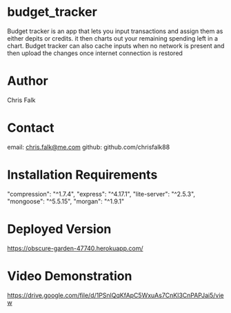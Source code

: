 # budget_tracker

Budget tracker is an app that lets you input transactions and assign them as either depits or credits. it then charts out your remaining spending left in a chart. Budget tracker can also cache inputs when no network is present and then upload the changes once internet connection is restored

# Author

Chris Falk

# Contact

email: chris.falk@me.com
github: github.com/chrisfalk88

# Installation Requirements

"compression": "^1.7.4",
"express": "^4.17.1",
"lite-server": "^2.5.3",
"mongoose": "^5.5.15",
"morgan": "^1.9.1"

# Deployed Version
https://obscure-garden-47740.herokuapp.com/

# Video Demonstration

https://drive.google.com/file/d/1PSnlQqKfApC5WxuAs7CnKl3CnPAPJai5/view
